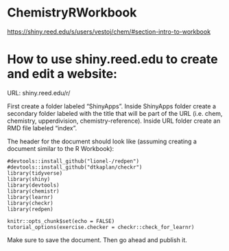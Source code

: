 # ChemistryRWorkbook

https://shiny.reed.edu/s/users/vestoj/chem/#section-intro-to-workbook

# How to use shiny.reed.edu to create and edit a website:

URL: shiny.reed.edu/r/ 

First create a folder labeled “ShinyApps”. Inside ShinyApps folder create a secondary folder labeled with the title that will be part of the URL (i.e. chem, chemistry, upperdivision, chemistry-reference). Inside URL folder create an RMD file labeled “index”.

The header for the document should look like (assuming creating a document similar to the R Workbook): 

```{r setup, include=FALSE}
#devtools::install_github("lionel-/redpen")
#devtools::install_github("dtkaplan/checkr")
library(tidyverse)
library(shiny)
library(devtools)
library(chemistr)
library(learnr)
library(checkr)
library(redpen)

knitr::opts_chunk$set(echo = FALSE)
tutorial_options(exercise.checker = checkr::check_for_learnr) 
```

Make sure to save the document. Then go ahead and publish it.


